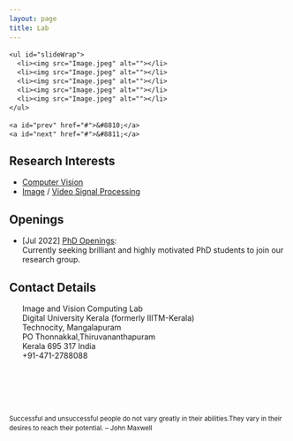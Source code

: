 ```yaml
---
layout: page
title: Lab
---
```


<script src="./script/slodeshow.js" defer="defer"></script>



<div id="slider">
    
    <ul id="slideWrap"> 
      <li><img src="Image.jpeg" alt=""></li>
      <li><img src="Image.jpeg" alt=""></li>
      <li><img src="Image.jpeg" alt=""></li>
      <li><img src="Image.jpeg" alt=""></li>
      <li><img src="Image.jpeg" alt=""></li>
    </ul>
    
    <a id="prev" href="#">&#8810;</a>
    <a id="next" href="#">&#8811;</a>
</div>





<!-- <img align="left" src="Image.jpeg" width="1320" > -->

## Research Interests
* [Computer Vision](https://en.wikipedia.org/wiki/Computer_vision)
* [Image](https://en.wikipedia.org/wiki/Digital_image_processing) / [Video Signal Processing](https://en.wikipedia.org/wiki/Video_processing)

## Openings
* [Jul 2022] [PhD Openings](https://duk.ac.in/doctoral-programmes-at-duk/):<br/>
    Currently seeking brilliant and highly motivated PhD students to join our research group.
    
    
    
## Contact Details
&nbsp;&nbsp;&nbsp;&nbsp;&nbsp;&nbsp;Image and Vision Computing Lab<br>
&nbsp;&nbsp;&nbsp;&nbsp;&nbsp;&nbsp;Digital University Kerala (formerly IIITM-Kerala)<br>
&nbsp;&nbsp;&nbsp;&nbsp;&nbsp;&nbsp;Technocity, Mangalapuram<br>
&nbsp;&nbsp;&nbsp;&nbsp;&nbsp;&nbsp;PO Thonnakkal,Thiruvananthapuram<br> 
&nbsp;&nbsp;&nbsp;&nbsp;&nbsp;&nbsp;Kerala 695 317 India <br> 
&nbsp;&nbsp;&nbsp;&nbsp;&nbsp;&nbsp;+91-471-2788088<br> 
<br/><br/>

 




<br/><br/>
<p><small>Successful and unsuccessful people do not vary greatly in their abilities.They vary in their desires to reach their potential. – John Maxwell </small></p>



